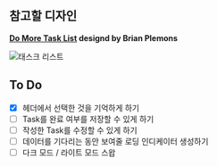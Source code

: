 ## 참고할 디자인

**[Do More Task List](https://dribbble.com/shots/5985329-Do-More-Task-List/attachments/11174366?mode=media) designd by Brian Plemons**

![태스크 리스트](https://cdn.dribbble.com/users/28033/screenshots/5985329/media/e6f6927e747fd47891fcbb01789a7175.png)

## To Do

- [x] 헤더에서 선택한 것을 기억하게 하기
- [ ] Task를 완료 여부를 저장할 수 있게 하기
- [ ] 작성한 Task를 수정할 수 있게 하기
- [ ] 데이터를 기다리는 동안 보여줄 로딩 인디케이터 생성하기
- [ ] 다크 모드 / 라이트 모드 스왑
